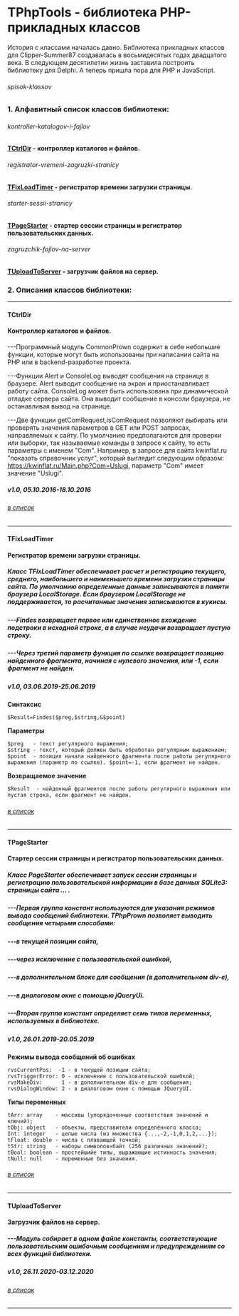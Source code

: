 ﻿# TPhpTools - библиотека PHP-прикладных классов
История с классами началась давно. Библиотека прикладных классов для Clipper-Summer87 создавалась в восьмидесятых годах двадцатого века. В следующем десятилетии жизнь заставила построить библиотеку для Delphi.  А теперь пришла пора для PHP и JavaScript.

###### spisok-klassov
### 1. Алфавитный список классов библиотеки:
###### kontroller-katalogov-i-fajlov
#### [TCtrlDir](#tctrldir) - контроллер каталогов и файлов. 
###### registrator-vremeni-zagruzki-stranicy
#### [TFixLoadTimer](#tfixloadtimer) - регистратор времени загрузки страницы. 
###### starter-sessii-stranicy
#### [TPageStarter](#tpagestarter) - стартер сессии страницы и регистратор пользовательских данных. 
###### zagruzchik-fajlov-na-server
#### [TUploadToServer](#tuploadtoserver) - загрузчик файлов на сервер. 


### 2. Описания классов библиотеки: 

***
#### TCtrlDir
####  Контроллер каталогов и файлов. 
---Программный модуль CommonPrown содержит в себе небольшие функции, которые могут быть использованы при написании сайта на PHP или в backend-разработке проекта.

---Функции Alert и ConsoleLog выводят сообщения на странице в браузере. Alert выводит сообщение на экран и приостанавливает работу сайта. ConsoleLog может быть использована при динамической отладке сервера сайта. Она выводит сообщение в консоли браузера, не останавливая вывод на странице.

---Две функции getComRequest,isComRequest позволяют выбирать или проверять значения параметров в GET или POST запросах, направляемых к сайту. По умолчанию предполагаются для проверки или выборки, так называемые команды в запросе к сайту, то есть параметры с именем "Com". Например, в запросе для сайта kwinflat.ru "показать справочник услуг", который выглядит следующим  образом: https://kwinflat.ru/Main.php?Com=Uslugi, параметр "Com" имеет  значение "Uslugi".

##### v1.0, 05.10.2016-18.10.2016
###### [в список](#kontroller-katalogov-i-fajlov)
***
#### TFixLoadTimer
#### Регистратор времени загрузки страницы. 
##### Класс TFixLoadTimer обеспечивает расчет и регистрацию текущего, среднего, наибольшего и наименьшего времени загрузки страницы сайта. По умолчанию определенные данные записываются в памяти браузера LocalStorage. Если браузером LocalStorage не поддерживается, то расчитанные значения записываются в кукисы. 
##### ---Findes возвращает первое или единственное вхождение подстроки в исходной строке, а в случае неудачи возвращает пустую строку.
##### ---Через третий параметр функция по ссылке возвращает позицию найденного фрагмента, начиная с нулевого значения, или -1, если фрагмент не найден.
##### v1.0, 03.06.2019-25.06.2019
**Синтаксис**

    $Result=Findes($preg,$string,&$point)

**Параметры**

    $preg   - текст регулярного выражения;
    $string - текст, который должен быть обработан регулярным выражением;
    $point  - позиция начала найденного фрагмента после работы регулярного 
    выражения (параметр по ссылке). $point=-1, если фрагмент не найден.
**Возвращаемое значение** 

    $Result  - найденный фрагментов после работы регулярного выражения или
    пустая строка, если фрагмент не найден.
###### [в список](#registrator-vremeni-zagruzki-stranicy)
***
#### TPageStarter
#### Стартер сессии страницы и регистратор пользовательских данных. 
##### Класс PageStarter обеспечивает запуск сессии страницы и регистрацию пользовательской информации в базе данных SQLite3: страницы сайта ... . 
##### ---Первая группа констант используются для указания режимов вывода сообщений библиотеки. TPhpPrown позволяет выводить сообщения четырьмя способами: 
##### ---в текущей позиции сайта, 
##### ---через исключение с пользовательской ошибкой, 
##### ---в дополнительном блоке для сообщения (в дополнительном div-е), 
##### ---в диалоговом окне с помощью jQueryUi.
##### ---Вторая группа констант определяет семь типов переменных, используемых в библиотеке. 
##### v1.0, 26.01.2019-20.05.2019
**Режимы вывода сообщений об ошибках**

    rvsCurrentPos:  -1 - в текущей позиции сайта;
    rvsTriggerError: 0 - исключение с пользовательской ошибкой;  
    rvsMakeDiv:      1 - в дополнительном div-е для сообщения;   
    rvsDialogWindow: 2 - в диалоговом окне с помощью JQueryUI.

**Типы переменных**

    tArr: array    - массивы (упорядоченные соответствия значений и ключей);
    tObj: object   - объекты, представители определённого класса;    
    Int: integer   - целые числа (из множества {...,-2,-1,0,1,2,...});
    tFloat: double - числа с плавающей точкой;    
    tStr: string   - наборы символов=байт (256 различных значений);   
    tBool: boolean - простейшийе типы, выражающие истинность значения;  
    tNull: null    - переменные без значения.  
###### [в список](#starter-sessii-stranicy)
***
#### TUploadToServer
#### Загрузчик файлов на сервер. 
##### ---Модуль собирает в одном файле константы, соответствующие пользовательским ошибочным сообщениям и предупреждениям со всех функций библиотеки.
##### v1.0, 26.11.2020-03.12.2020
###### [в список](#zagruzchik-fajlov-na-server)
***
